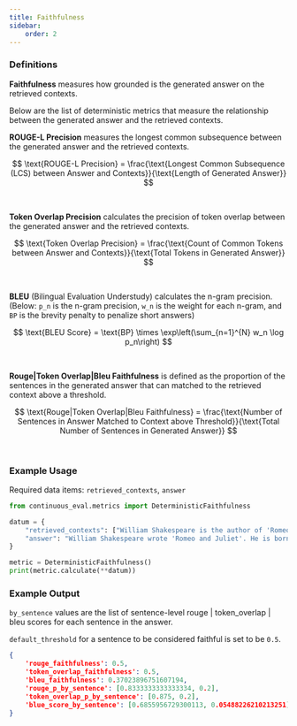 ```yaml
---
title: Faithfulness
sidebar:
    order: 2
---
```


### Definitions

**Faithfulness** measures how grounded is the generated answer on the retrieved contexts. 

Below are the list of deterministic metrics that measure the relationship between the generated answer and the retrieved contexts.

**ROUGE-L Precision** measures the longest common subsequence between the generated answer and the retrieved contexts.

$$
\text{ROUGE-L Precision} = \frac{\text{Longest Common Subsequence (LCS) between Answer and Contexts}}{\text{Length of Generated Answer}}
$$

<br>

**Token Overlap Precision** calculates the precision of token overlap between the generated answer and the retrieved contexts.

$$
\text{Token Overlap Precision} = \frac{\text{Count of Common Tokens between Answer and Contexts}}{\text{Total Tokens in Generated Answer}}
$$

<br>


**BLEU** (Bilingual Evaluation Understudy) calculates the n-gram precision. (Below: `p_n` is the n-gram precision, `w_n` is the weight for each n-gram, and `BP` is the brevity penalty to penalize short answers)

$$
\text{BLEU Score} = \text{BP} \times \exp\left(\sum_{n=1}^{N} w_n \log p_n\right)
$$


<br>


**Rouge|Token Overlap|Bleu Faithfulness** is defined as the proportion of the sentences in the generated answer that can matched to the retrieved context above a threshold.


$$
\text{Rouge|Token Overlap|Bleu Faithfulness} = \frac{\text{Number of Sentences in Answer Matched to Context above Threshold}}{\text{Total Number of Sentences in Generated Answer}}
$$

<br>


### Example Usage

Required data items: `retrieved_contexts`, `answer`

```python
from continuous_eval.metrics import DeterministicFaithfulness

datum = {
    "retrieved_contexts": ["William Shakespeare is the author of 'Romeo and Juliet'."],
    "answer": "William Shakespeare wrote 'Romeo and Juliet'. He is born in Ireland",
}

metric = DeterministicFaithfulness()
print(metric.calculate(**datum))
```

### Example Output

`by_sentence` values are the list of sentence-level rouge | token_overlap | bleu scores for each sentence in the answer.

`default_threshold` for a sentence to be considered faithful is set to be `0.5`.

```JSON
{
    'rouge_faithfulness': 0.5, 
    'token_overlap_faithfulness': 0.5, 
    'bleu_faithfulness': 0.37023896751607194, 
    'rouge_p_by_sentence': [0.8333333333333334, 0.2], 
    'token_overlap_p_by_sentence': [0.875, 0.2], 
    'blue_score_by_sentence': [0.6855956729300113, 0.05488226210213251]
}
```
